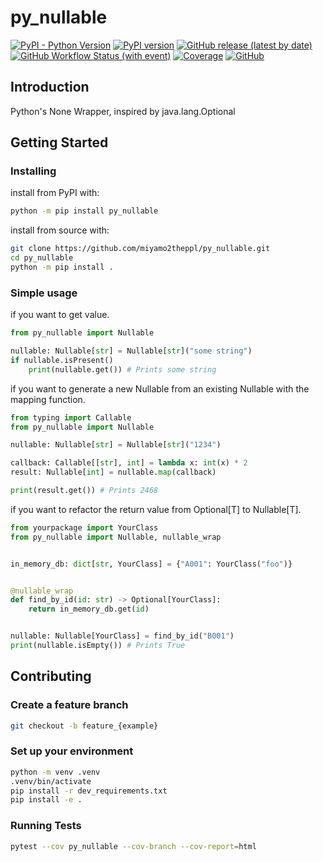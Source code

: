# py_nullable

[![PyPI - Python Version](https://img.shields.io/pypi/pyversions/py_nullable)](https://img.shields.io/pypi/pyversions/py_nullable)
[![PyPI version](https://badge.fury.io/py/py_nullable.svg)](https://badge.fury.io/py/py_nullable)
[![GitHub release (latest by date)](https://img.shields.io/github/v/release/miyamo2theppl/py_nullable)](https://img.shields.io/github/v/release/miyamo2theppl/py_nullable)
[![GitHub Workflow Status (with event)](https://img.shields.io/github/actions/workflow/status/miyamo2theppl/py_nullable/release.yaml?event=release&logo=github%20actions)](https://github.com/miyamo2theppl/py_nullable/actions?query=workflow%3Arelease)
[![Coverage](https://img.shields.io/endpoint?url=https://gist.githubusercontent.com/miyamo2theppl/15e55b51670ba3c88767f9402215e901/raw/pytest-coverage-comment.json)](https://github.com/miyamo2theppl/py_nullable/actions?query=workflow%3Atest)
[![GitHub](https://img.shields.io/github/license/miyamo2theppl/py_nullable)](https://img.shields.io/github/license/miyamo2theppl/py_nullable)

## Introduction

Python's None Wrapper, inspired by java.lang.Optional

## Getting Started

### Installing

install from PyPI with:

```sh
python -m pip install py_nullable
```

install from source with:

```sh
git clone https://github.com/miyamo2theppl/py_nullable.git
cd py_nullable
python -m pip install .
```

### Simple usage

if you want to get value.

```python
from py_nullable import Nullable

nullable: Nullable[str] = Nullable[str]("some string")
if nullable.isPresent()
    print(nullable.get()) # Prints some string
```

if you want to generate a new Nullable from an existing Nullable with the mapping function.

```python
from typing import Callable
from py_nullable import Nullable

nullable: Nullable[str] = Nullable[str]("1234")

callback: Callable[[str], int] = lambda x: int(x) * 2
result: Nullable[int] = nullable.map(callback)

print(result.get()) # Prints 2468
```

if you want to refactor the return value from Optional[T] to Nullable[T].

```python
from yourpackage import YourClass
from py_nullable import Nullable, nullable_wrap


in_memory_db: dict[str, YourClass] = {"A001": YourClass("foo")}


@nullable_wrap
def find_by_id(id: str) -> Optional[YourClass]:
    return in_memory_db.get(id)


nullable: Nullable[YourClass] = find_by_id("B001")
print(nullable.isEmpty()) # Prints True
```

## Contributing

### Create a feature branch

```sh
git checkout -b feature_{example}
```

### Set up your environment

```sh
python -m venv .venv
.venv/bin/activate
pip install -r dev_requirements.txt
pip install -e .
```

### Running Tests

```sh
pytest --cov py_nullable --cov-branch --cov-report=html
```
